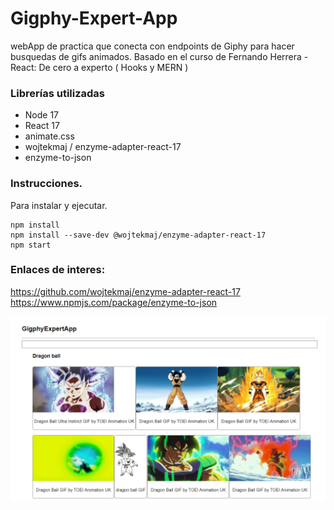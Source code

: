 # Gigphy-Expert-App

webApp de practica que conecta con endpoints de Giphy para hacer busquedas de gifs animados. Basado en el curso de Fernando Herrera - React: De cero a experto ( Hooks y MERN )

### Librerías utilizadas
- Node 17
- React 17
- animate.css
- wojtekmaj / enzyme-adapter-react-17
- enzyme-to-json

### Instrucciones.
Para instalar y ejecutar.
```
npm install
npm install --save-dev @wojtekmaj/enzyme-adapter-react-17
npm start
```

### Enlaces de interes:
https://github.com/wojtekmaj/enzyme-adapter-react-17
https://www.npmjs.com/package/enzyme-to-json

<img src="./readme_img/readme_01.png"/>
